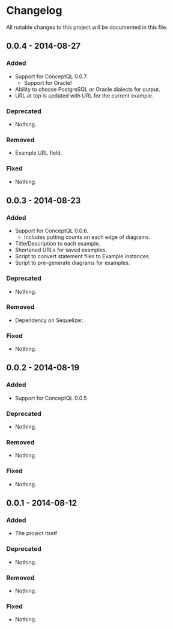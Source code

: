 # Changelog
All notable changes to this project will be documented in this file.

## 0.0.4 - 2014-08-27

### Added
- Support for ConceptQL 0.0.7.
    - Support for Oracle!
- Ability to choose PostgreSQL or Oracle dialects for output.
- URL at top is updated with URL for the current example.

### Deprecated
- Nothing.

### Removed
- Example URL field.

### Fixed
- Nothing.


## 0.0.3 - 2014-08-23

### Added
- Support for ConceptQL 0.0.6.
    - Includes putting counts on each edge of diagrams.
- Title/Description to each example.
- Shortened URLs for saved examples.
- Script to convert statement files to Example instances.
- Script to pre-generate diagrams for examples.

### Deprecated
- Nothing.

### Removed
- Dependency on Sequelizer.

### Fixed
- Nothing.


## 0.0.2 - 2014-08-19

### Added
- Support for ConceptQL 0.0.5

### Deprecated
- Nothing.

### Removed
- Nothing.

### Fixed
- Nothing.


## 0.0.1 - 2014-08-12

### Added
- The project itself

### Deprecated
- Nothing.

### Removed
- Nothing.

### Fixed
- Nothing.
